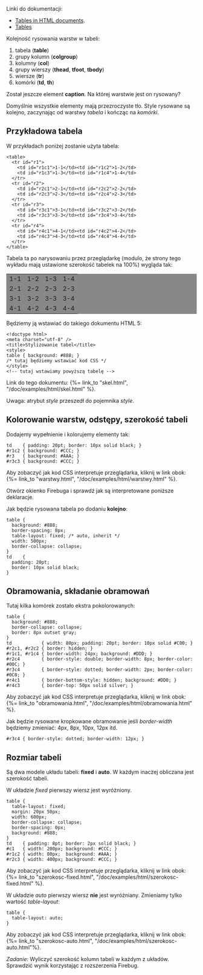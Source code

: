 Linki do dokumentacji:

* [Tables in HTML documents](http://www.w3.org/TR/html4/struct/tables.html).
* [Tables](http://www.w3.org/TR/CSS2/tables.html)

Kolejność rysowania warstw w tabeli:

1. tabela (**table**)
1. grupy kolumn (**colgroup**)
1. kolumny (**col**)
1. grupy wierszy (**thead**, **tfoot**, **tbody**)
1. wiersze (**tr**)
1. komórki (**td**, **th**)

Został jeszcze element **caption**.
Na której warstwie jest on rysowany?

Domyślnie wszystkie elementy mają przezroczyste tło.
Style rysowane są kolejno, zaczynając od warstwy
*tabela* i kończąc na *komórki*.

## Przykładowa tabela

W przykładach poniżej zostanie użyta tabela:

    <table>
      <tr id="r1">
        <td id="r1c1">1-1</td><td id="r1c2">1-2</td>
        <td id="r1c3">1-3</td><td id="r1c4">1-4</td>
      </tr>
      <tr id="r2">
        <td id="r2c1">2-1</td><td id="r2c2">2-2</td>
        <td id="r2c3">2-3</td><td id="r2c4">2-3</td>
      </tr>
      <tr id="r3">
        <td id="r3c1">3-1</td><td id="r3c2">3-2</td>
        <td id="r3c3">3-3</td><td id="r3c4">3-4</td>
      </tr>
      <tr id="r4">
        <td id="r4c1">4-1</td><td id="r4c2">4-2</td>
        <td id="r4c3">4-3</td><td id="r4c4">4-4</td>
      </tr>
    </table>


Tabela ta po narysowaniu przez przeglądarkę
(modulo, że strony tego wykładu mają ustawione szerokość
tabelek na 100%) wygląda tak:

<table style="background: #888;">
  <tr id="r1">
    <td id="r1c1">1-1</td><td id="r1c2">1-2</td>
    <td id="r1c3">1-3</td><td id="r1c4">1-4</td>
  </tr>
  <tr id="r2">
    <td id="r2c1">2-1</td><td id="r2c2">2-2</td>
    <td id="r2c3">2-3</td><td id="r2c4">2-3</td>
  </tr>
  <tr id="r3">
    <td id="r3c1">3-1</td><td id="r3c2">3-2</td>
    <td id="r3c3">3-3</td><td id="r3c4">3-4</td>
  </tr>
  <tr id="r4">
    <td id="r4c1">4-1</td><td id="r4c2">4-2</td>
    <td id="r4c3">4-3</td><td id="r4c4">4-4</td>
  </tr>
</table>

Będziemy ją wstawiać do takiego dokumentu HTML 5:

    <!doctype html>
    <meta charset="utf-8" />
    <title>Stylizowanie tabel</title>
    <style>
    table { background: #888; }
    /* tutaj będziemy wstawiać kod CSS */
    </style>
    <!-- tutaj wstawiamy powyższą tabelę -->


Link do tego dokumentu:
{%= link_to "skel.html", "/doc/examples/html/skel.html" %}.

Uwaga: atrybut *style* przeszedł do pojemnika *style*.


## Kolorowanie warstw, odstępy, szerokość tabeli

Dodajemy wypełnienie i kolorujemy elementy tak:

    td    { padding: 20pt; border: 10px solid black; }
    #r1c2 { background: #CCC; }
    #r3   { background: #AAA; }
    #r3c3 { background: #CCC; }


Aby zobaczyć jak kod CSS interpretuje przeglądarka,
kliknij w link obok:
{%= link_to "warstwy.html", "/doc/examples/html/warstwy.html" %}.

Otwórz okienko Firebuga i sprawdź jak są interpretowane
poniższe deklaracje.

Jak będzie rysowana tabela po dodaniu **kolejno**:

    table {
      background: #888;
      border-spacing: 8px;
      table-layout: fixed; /* auto, inherit */
      width: 500px;
      border-collapse: collapse;
    }
    td    {
      padding: 20pt;
      border: 10px solid black;
    }



## Obramowania, składanie obramowań

Tutaj kilka komórek zostało ekstra pokolorowanych:

    table {
      background: #888;
      border-collapse: collapse;
      border: 8px outset gray;
    }
    td           { width: 80px; padding: 20pt; border: 10px solid #C00; }
    #r2c1, #r2c2 { border: hidden; }
    #r1c1, #r1c4 { border-width: 24px; background: #DDD; }
    #r2c4        { border-style: double; border-width: 8px; border-color: #00C; }
    #r3c4        { border-style: dotted; border-width: 2px; border-color: #0C0; }
    #r4c1        { border-bottom-style: hidden; background: #DD0; }
    #r4c3        { border-top: 50px solid silver; }


Aby zobaczyć jak kod CSS interpretuje przeglądarka,
kliknij w link obok:
{%= link_to "obramowania.html", "/doc/examples/html/obramowania.html" %}.

Jak będzie rysowane kropkowane obramowanie jeśli
*border-width* będziemy zmieniać: 4px, 8px, 10px, 12px itd.

    #r3c4 { border-style: dotted; border-width: 12px; }



## Rozmiar tabeli

Są dwa modele układu tabeli: **fixed** i **auto**.
W każdym inaczej obliczana jest szerokość tabeli.

W układzie *fixed* pierwszy wiersz jest wyróżniony.

    table {
      table-layout: fixed;
      margin: 20px 50px;
      width: 600px;
      border-collapse: collapse;
      border-spacing: 0px;
      background: #888;
    }
    td    { padding: 8pt; border: 2px solid black; }
    #c1   { width: 200px; background: #CCC; }
    #r1c2 { width: 80px;  background: #AAA; }
    #r2c3 { width: 400px; background: #CCC; }


Aby zobaczyć jak kod CSS interpretuje przeglądarka,
kliknij w link obok:
{%= link_to "szerokosc-fixed.html", "/doc/examples/html/szerokosc-fixed.html" %}.

W układzie *auto* pierwszy wiersz **nie** jest wyróżniany.
Zmieniamy tylko wartość *table-layout*:

    table {
      table-layout: auto;
    }


Aby zobaczyć jak kod CSS interpretuje przeglądarka,
kliknij w link obok:
{%= link_to "szerokosc-auto.html", "/doc/examples/html/szerokosc-auto.html"%}.

*Zadanie:* Wyliczyć szerokość kolumn tabeli w każdym z układów.
Sprawdzić wynik korzystając z rozszerzenia Firebug.
